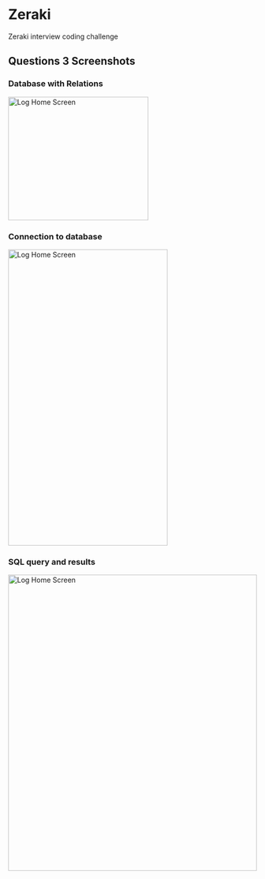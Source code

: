# Zeraki
Zeraki interview coding challenge


## Questions 3 Screenshots
### Database with Relations
<img width="75%" height="250" src="https://user-images.githubusercontent.com/22634271/92031364-2a00bc00-ed71-11ea-9469-16168efb925f.png" alt="Log Home Screen" title="Log Home"/>

### Connection to database
<img width="80%" height="600" src="https://user-images.githubusercontent.com/22634271/92031361-279e6200-ed71-11ea-80f0-710054000f0e.png" alt="Log Home Screen" title="Log Home"/>

### SQL query and results
<img width="100%" height="600" src="https://user-images.githubusercontent.com/22634271/92031367-2b31e900-ed71-11ea-9f46-a1c89676afe2.png" alt="Log Home Screen" title="Log Home"/>
